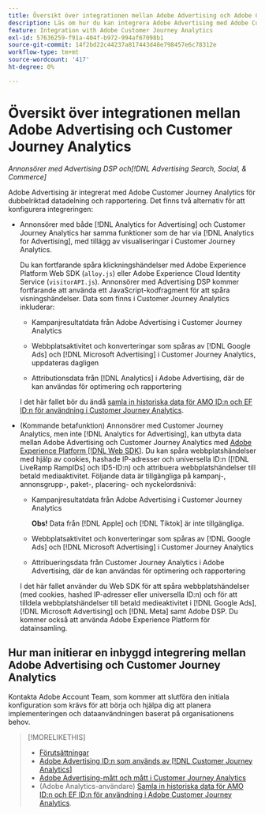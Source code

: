 ```yaml
---
title: Översikt över integrationen mellan Adobe Advertising och Adobe Customer Journey Analytics
description: Läs om hur du kan integrera Adobe Advertising med Adobe Customer Journey Analytics.
feature: Integration with Adobe Customer Journey Analytics
exl-id: 57636259-f91a-404f-b972-994af67098b1
source-git-commit: 14f2bd22c44237a817443d48e798457e6c78312e
workflow-type: tm+mt
source-wordcount: '417'
ht-degree: 0%

---
```


# Översikt över integrationen mellan Adobe Advertising och Customer Journey Analytics

<!-- title? If I change, change refs throughout -->

*Annonsörer med Advertising DSP och[!DNL Advertising Search, Social, & Commerce]*

Adobe Advertising är integrerat med Adobe Customer Journey Analytics för dubbelriktad datadelning och rapportering. Det finns två alternativ för att konfigurera integreringen:

* Annonsörer med både [!DNL Analytics for Advertising] och Customer Journey Analytics har samma funktioner som de har via [!DNL Analytics for Advertising], med tillägg av visualiseringar i Customer Journey Analytics.

  Du kan fortfarande spåra klickningshändelser med Adobe Experience Platform Web SDK (`alloy.js`) eller Adobe Experience Cloud Identity Service (`visitorAPI.js`). Annonsörer med Advertising DSP kommer fortfarande att använda ett JavaScript-kodfragment för att spåra visningshändelser. Data som finns i Customer Journey Analytics inkluderar:

   * Kampanjresultatdata från Adobe Advertising i Customer Journey Analytics

   * Webbplatsaktivitet och konverteringar som spåras av [!DNL Google Ads] och [!DNL Microsoft Advertising] i Customer Journey Analytics, uppdateras dagligen

   * Attributionsdata från [!DNL Analytics] i Adobe Advertising, där de kan användas för optimering och rapportering

  I det här fallet bör du ändå [samla in historiska data för AMO ID:n och EF ID:n för användning i Customer Journey Analytics](/help/integrations/analytics/rvars-to-evars.md).

<!--
  In this use case, you don't need to perform any extra steps except to optionally [collect historical data for AMO IDs and EF IDs for use in Customer Journey Analytics](/help/integrations/analytics/rvars-to-evars.md).
-->

* (Kommande betafunktion) Annonsörer med Customer Journey Analytics, men inte [!DNL Analytics for Advertising], kan utbyta data mellan Adobe Advertising och Customer Journey Analytics med [Adobe Experience Platform [!DNL Web SDK]](https://experienceleague.adobe.com/docs/experience-platform/edge/home.html?lang=sv-SE). Du kan spåra webbplatshändelser med hjälp av cookies, hashade IP-adresser och universella ID:n ([!DNL LiveRamp RampIDs] och ID5-ID:n) och attribuera webbplatshändelser till betald mediaaktivitet. Följande data är tillgängliga på kampanj-, annonsgrupp-, paket-, placering- och nyckelordsnivå:

   * Kampanjresultatdata från Adobe Advertising i Customer Journey Analytics

     **Obs!** Data från [!DNL Apple] och [!DNL Tiktok] är inte tillgängliga.

   * Webbplatsaktivitet och konverteringar som spåras av [!DNL Google Ads] och [!DNL Microsoft Advertising] i Customer Journey Analytics

   * Attribueringsdata från Customer Journey Analytics i Adobe Advertising, där de kan användas för optimering och rapportering

  I det här fallet använder du Web SDK för att spåra webbplatshändelser (med cookies, hashed IP-adresser eller universella ID:n) och för att tilldela webbplatshändelser till betald medieaktivitet i [!DNL Google Ads], [!DNL Microsoft Advertising] och [!DNL Meta] samt Adobe DSP. Du kommer också att använda Adobe Experience Platform för datainsamling.

## Hur man initierar en inbyggd integrering mellan Adobe Advertising och Customer Journey Analytics

Kontakta Adobe Account Team, som kommer att slutföra den initiala konfiguration som krävs för att börja och hjälpa dig att planera implementeringen och dataanvändningen baserat på organisationens behov.

>[!MORELIKETHIS]
>
>* [Förutsättningar](prerequisites.md)
>* [Adobe Advertising ID:n som används av [!DNL Customer Journey Analytics]](ids.md)
>* [Adobe Advertising-mått och mått i Customer Journey Analytics](advertising-data-in-cja.md)
>* (Adobe Analytics-användare) [Samla in historiska data för AMO ID:n och EF ID:n för användning i Adobe Customer Journey Analytics](/help/integrations/analytics/rvars-to-evars.md).
